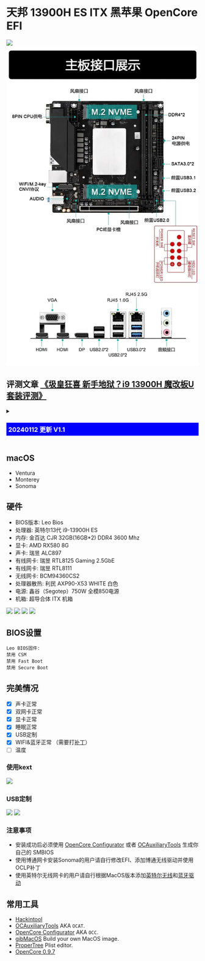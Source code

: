 # 天邦 13900H ES ITX 黑苹果 OpenCore EFI

![](https://cdn.jsdelivr.net/gh/igeekbb/OSS@main/2024/202401122331326.JPG)
![image](Screenshot/un2.webp)
## 评测文章 [《圾皇狂喜 新手地狱？i9 13900H 魔改板U套装评测》](https://www.igeekbb.com/2024/01/02/13900h/)

<details>
  <summary>
    <h3 style="background-color: blue; color: white; padding: 5px; font-weight: bold;">
      20240112 更新 V1.1
    </h3>
  </summary>
 - 加入 CpuTopologyRebuild.kext 优化13代CPU多线程
优化前跑分&优化后跑分（多核增加近千分）
  <img src="https://cdn.jsdelivr.net/gh/igeekbb/OSS@main/2024/202401031941115.webp" alt="图片描述" width="500"/>
  <img src="https://cdn.jsdelivr.net/gh/igeekbb/OSS@main/2024/202401122240622.webp" alt="图片描述" width="500"/>

 正确识别大小核和超线程
<img src="https://cdn.jsdelivr.net/gh/igeekbb/OSS@main/2024/202401122238459.webp" alt="图片描述" width="500"/>
</details>

## macOS

- Ventura
- Monterey
- Sonoma


## 硬件

- BIOS版本: Leo Bios
- 处理器: 英特尔13代 i9-13900H ES
- 内存: 金百达 CJR 32GB(16GB*2) DDR4 3600 Mhz
- 显卡: AMD RX580 8G
- 声卡: 瑞昱 ALC897
- 有线网卡: 瑞昱 RTL8125 Gaming 2.5GbE
- 有线网卡: 瑞昱 RTL8111
- 无线网卡: BCM94360CS2
- 处理器散热: 利民 AXP90-X53 WHITE 白色
- 电源: 鑫谷（Segotep）750W 全模850电源
- 机箱: 超导合体 ITX 机箱

![](https://cdn.jsdelivr.net/gh/igeekbb/OSS@main/2024/202401032001757.webp)
![](https://cdn.jsdelivr.net/gh/igeekbb/OSS@main/2024/202401031836314.webp)
![](https://cdn.jsdelivr.net/gh/igeekbb/OSS@main/2024/202401031450458.jpeg)
![](https://cdn.jsdelivr.net/gh/igeekbb/OSS@main/2024/202401132257618.png)
## BIOS设置

```
Leo BIOS固件:
禁用 CSM
禁用 Fast Boot
禁用 Secure Boot
```
## 完美情况
- [x] 声卡正常
- [x] 双网卡正常
- [x] 显卡正常
- [x] 睡眠正常
- [x] USB定制
- [x] WIFI&蓝牙正常 （需要打[补丁](https://www.igeekbb.com/2023/09/27/Hackintoswifi/)）
- [ ] 温度

### 使用kext
![](https://cdn.jsdelivr.net/gh/igeekbb/OSS@main/2024/202401031851430.webp)
### USB定制
![](https://cdn.jsdelivr.net/gh/igeekbb/OSS@main/2024/202401031902459.webp)
![](https://cdn.jsdelivr.net/gh/igeekbb/OSS@main/2024/202401031904907.webp)
### 注意事项

 - 安装成功后必须使用 [OpenCore Configurator](https://mackie100projects.altervista.org/opencore-configurator/) 或者 [OCAuxiliaryTools](https://github.com/ic005k/OCAuxiliaryTools) 生成你自己的 SMBIOS
 - 使用博通网卡安装Sonoma的用户请自行修改EFI、添加博通无线驱动并使用OCLP补丁
 - 使用英特尔无线网卡的用户请自行根据MacOS版本添加[英特尔无线](https://hackintosh.club/d/10000015)和[蓝牙驱动](https://hackintosh.club/d/10000017)


## 常用工具

- [Hackintool](https://github.com/headkaze/Hackintool) 
- [OCAuxiliaryTools](https://github.com/ic005k/OCAuxiliaryTools) AKA `OCAT`.
- [OpenCore Configurator](https://mackie100projects.altervista.org/opencore-configurator/) AKA `OCC`.
- [gibMacOS](https://github.com/corpnewt/gibMacOS) Build your own MacOS image.
- [ProperTree](https://github.com/corpnewt/ProperTree) Plist editor.
- [OpenCore 0.9.7](https://github.com/acidanthera/OpenCorePkg)

